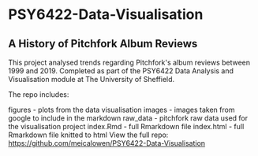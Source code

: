 # PSY6422-Data-Visualisation

## A History of Pitchfork Album Reviews
This project analysed trends regarding Pitchfork's album reviews between 1999 and 2019. Completed as part of the PSY6422 Data Analysis and Visualisation module at The University of Sheffield.

The repo includes:

figures - plots from the data visualisation
images - images taken from google to include in the markdown
raw_data - pitchfork raw data used for the visualisation project
index.Rmd - full Rmarkdown file
index.html - full Rmarkdown file knitted to html
View the full repo: https://github.com/meicalowen/PSY6422-Data-Visualisation
